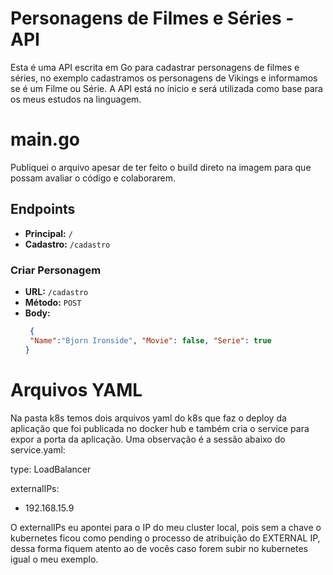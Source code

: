 # Personagens de Filmes e Séries - API

Esta é uma API escrita em Go para cadastrar personagens de filmes e séries, no exemplo cadastramos os personagens de Vikings e informamos se é um Filme ou Série.
A API está no ínicio e será utilizada como base para os meus estudos na linguagem.

# main.go

Publiquei o arquivo apesar de ter feito o build direto na imagem para que possam avaliar o código e colaborarem.

## Endpoints

- **Principal:** `/`
- **Cadastro:** `/cadastro`

### Criar Personagem

- **URL:** `/cadastro`
- **Método:** `POST`
- **Body:**
  ```json
   {
   "Name":"Bjorn Ironside", "Movie": false, "Serie": true
  }

# Arquivos YAML

Na pasta k8s temos dois arquivos yaml do k8s que faz o deploy da aplicação que foi publicada no docker hub e também cria o service para expor a porta da aplicação.
Uma observação é a sessão abaixo do service.yaml:

 type: LoadBalancer

  externalIPs:
  - 192.168.15.9 

O externalIPs eu apontei para o IP do meu cluster local, pois sem a chave o kubernetes ficou como pending o processo de atribuição do EXTERNAL IP, dessa forma fiquem atento ao de vocês caso forem subir no kubernetes igual o meu exemplo.


